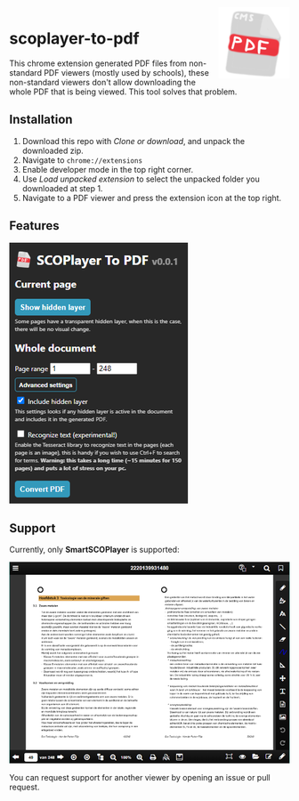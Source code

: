 <img align="right" src="https://github.com/CodeStix/scoplayer-to-pdf/blob/master/images/icon128.png">

# scoplayer-to-pdf
This chrome extension generated PDF files from non-standard PDF viewers (mostly used by schools), 
these non-standard viewers don't allow downloading the whole PDF that is being viewed. This tool solves that problem.


## Installation
1. Download this repo with *Clone or download*, and unpack the downloaded zip.
2. Navigate to `chrome://extensions`
3. Enable developer mode in the top right corner.
4. Use *Load unpacked extension* to select the unpacked folder you downloaded at step 1.
5. Navigate to a PDF viewer and press the extension icon at the top right.


## Features
![The menu](https://github.com/CodeStix/scoplayer-to-pdf/blob/master/images/menu.png)


## Support
Currently, only **SmartSCOPlayer** is supported:

![SmartSCOPlayer looks like this](https://github.com/CodeStix/scoplayer-to-pdf/blob/master/images/example.png)


You can request support for another viewer by opening an issue or pull request.